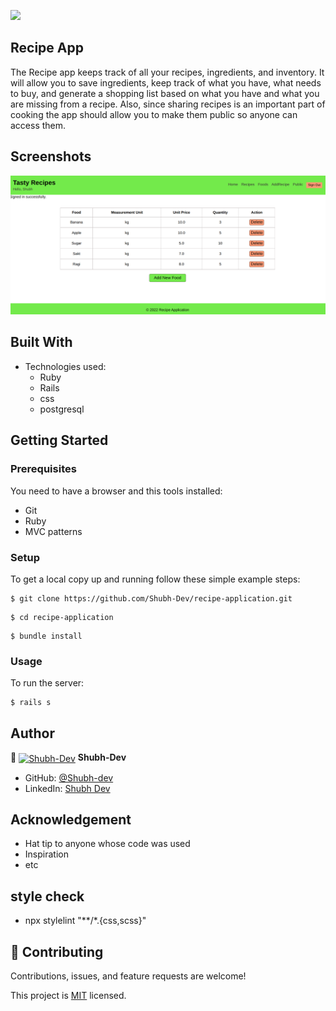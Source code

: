 ![](https://img.shields.io/badge/Microverse-blueviolet)


## Recipe App
The Recipe app keeps track of all your recipes, ingredients, and inventory. It will allow you to save ingredients, keep track of what you have, what needs to buy, and generate a shopping list based on what you have and what you are missing from a recipe. Also, since sharing recipes is an important part of cooking the app should allow you to make them public so anyone can access them.

## Screenshots

![screenshot](./app/assets/images/recipe-app-screen.png)
 

## Built With

- Technologies used:
  - Ruby
  - Rails
  - css
  - postgresql


## Getting Started

### Prerequisites

You need to have a browser and this tools installed:

- Git
- Ruby
- MVC patterns

### Setup

To get a local copy up and running follow these simple example steps:

```
$ git clone https://github.com/Shubh-Dev/recipe-application.git
```

```
$ cd recipe-application
```

```
$ bundle install
```

### Usage

To run the server:

```
$ rails s
```

## Author

👤 <a href="https://github.com/Shubh-Dev" target="blank"><img align="center"
      src="https://avatars.githubusercontent.com/u/46110284?v=4"
      alt="Shubh-Dev" height="50" width="50"/></a> **Shubh-Dev**

- GitHub: [@Shubh-dev](https://github.com/Shubh-Dev)
- LinkedIn: [Shubh Dev](https://www.linkedin.com/in/shubhscb/)

## Acknowledgement
- Hat tip to anyone whose code was used
- Inspiration
- etc

## style check
- npx stylelint "**/*.{css,scss}"

## 🤝 Contributing

Contributions, issues, and feature requests are welcome!

This project is [MIT](./LICENSE.md) licensed.



